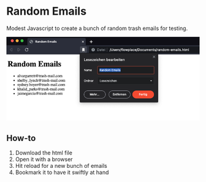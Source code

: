 # Random Emails
Modest Javascript to create a bunch of random trash emails for testing.

![](screenshot.png)

## How-to
1. Download the html file
2. Open it with a browser
3. Hit reload for a new bunch of emails
4. Bookmark it to have it swiftly at hand
